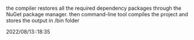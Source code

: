 # 
the compiler restores all the required dependency packages through the NuGet package manager.
then command-line tool compiles the project and stores the output in /bin folder

2022/08/13::18:35
